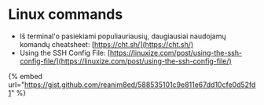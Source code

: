 # Linux commands

* Iš terminal'o pasiekiami populiauriausių, daugiausiai naudojamų komandų cheatsheet: [https://cht.sh/](https://cht.sh/)
* Using the SSH Config File: [https://linuxize.com/post/using-the-ssh-config-file/](https://linuxize.com/post/using-the-ssh-config-file/)

{% embed url="https://gist.github.com/reanim8ed/588535101c9e811e67dd10cfe0d52fd1" %}
